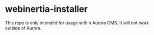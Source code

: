 # webinertia-installer

This repo is only intended for usage within Aurora CMS. It will not work outside of Aurora.
